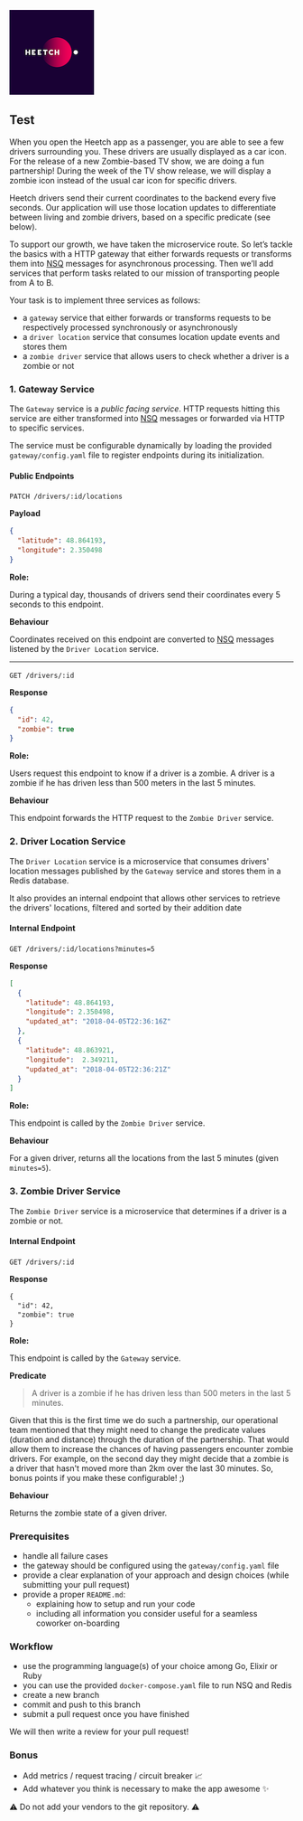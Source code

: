 ![Heetch](heetch.png)

## Test


When you open the Heetch app as a passenger, you are able to see a few drivers surrounding you.
These drivers are usually displayed as a car icon. For the release of a new Zombie-based TV show, we are doing a fun partnership! During the week of the TV show release, we will display a zombie icon instead of the usual car icon for specific drivers.

Heetch drivers send their current coordinates to the backend every five seconds. Our application will use those location updates to differentiate between living and zombie drivers, based on a specific predicate (see below).

To support our growth, we have taken the microservice route. So let’s tackle the basics with a HTTP gateway that either forwards requests or transforms them into [NSQ](https://github.com/nsqio/nsq) messages for asynchronous processing. Then we’ll add services that perform tasks related to our mission of transporting people from A to B.

Your task is to implement three services as follows:

- a `gateway` service that either forwards or transforms requests to be respectively processed synchronously or asynchronously
- a `driver location` service that consumes location update events and stores them
- a `zombie driver` service that allows users to check whether a driver is a zombie or not

### 1. Gateway Service

The `Gateway` service is a _public facing service_.
HTTP requests hitting this service are either transformed into [NSQ](https://github.com/nsqio/nsq) messages or forwarded via HTTP to specific services.

The service must be configurable dynamically by loading the provided `gateway/config.yaml` file to register endpoints during its initialization.

#### Public Endpoints

`PATCH /drivers/:id/locations`

**Payload**

```json
{
  "latitude": 48.864193,
  "longitude": 2.350498
}
```

**Role:**

During a typical day, thousands of drivers send their coordinates every 5 seconds to this endpoint.

**Behaviour**

Coordinates received on this endpoint are converted to [NSQ](https://github.com/nsqio/nsq) messages listened by the `Driver Location` service.

---

`GET /drivers/:id`

**Response**

```json
{
  "id": 42,
  "zombie": true
}
```

**Role:**

Users request this endpoint to know if a driver is a zombie.
A driver is a zombie if he has driven less than 500 meters in the last 5 minutes.

**Behaviour**

This endpoint forwards the HTTP request to the `Zombie Driver` service.

### 2. Driver Location Service
The `Driver Location` service is a microservice that consumes drivers' location messages published by the `Gateway` service and stores them in a Redis database.

It also provides an internal endpoint that allows other services to retrieve the drivers' locations, filtered and sorted by their addition date

#### Internal Endpoint

`GET /drivers/:id/locations?minutes=5`

**Response**

```json
[
  {
    "latitude": 48.864193,
    "longitude": 2.350498,
    "updated_at": "2018-04-05T22:36:16Z"
  },
  {
    "latitude": 48.863921,
    "longitude":  2.349211,
    "updated_at": "2018-04-05T22:36:21Z"
  }
]
```

**Role:**

This endpoint is called by the `Zombie Driver` service.

**Behaviour**

For a given driver, returns all the locations from the last 5 minutes (given `minutes=5`).


### 3. Zombie Driver Service
The `Zombie Driver` service is a microservice that determines if a driver is a zombie or not.

#### Internal Endpoint

`GET /drivers/:id`

**Response**

```
{
  "id": 42,
  "zombie": true
}
```

**Role:**

This endpoint is called by the `Gateway` service.

**Predicate**

> A driver is a zombie if he has driven less than 500 meters in the last 5 minutes.


Given that this is the first time we do such a partnership, our operational team mentioned that they might need to change the predicate values (duration and distance) through the duration of the partnership. That would allow them to increase the chances of having passengers encounter zombie drivers. For example, on the second day they might decide that a zombie is a driver that hasn't moved more than 2km over the last 30 minutes. So, bonus points if you make these configurable! ;)


**Behaviour**

Returns the zombie state of a given driver.


### Prerequisites
- handle all failure cases
- the gateway should be configured using the `gateway/config.yaml` file
- provide a clear explanation of your approach and design choices (while submitting your pull request)
- provide a proper `README.md`:
  - explaining how to setup and run your code
  - including all information you consider useful for a seamless coworker on-boarding

### Workflow
- use the programming language(s) of your choice among Go, Elixir or Ruby
- you can use the provided `docker-compose.yaml` file to run NSQ and Redis
- create a new branch
- commit and push to this branch
- submit a pull request once you have finished

We will then write a review for your pull request!

### Bonus

- Add metrics / request tracing / circuit breaker 📈
- Add whatever you think is necessary to make the app awesome ✨

⚠️ Do not add your vendors to the git repository. ⚠️
